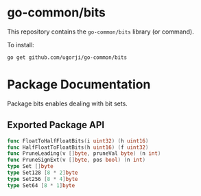 # go-common/bits

This repository contains the `go-common/bits` library (or command).

To install:

```
go get github.com/ugorji/go-common/bits
```

# Package Documentation


Package bits enables dealing with bit sets.

## Exported Package API

```go
func FloatToHalfFloatBits(i uint32) (h uint16)
func HalfFloatToFloatBits(h uint16) (f uint32)
func PruneLeading(v []byte, pruneVal byte) (n int)
func PruneSignExt(v []byte, pos bool) (n int)
type Set []byte
type Set128 [8 * 2]byte
type Set256 [8 * 4]byte
type Set64 [8 * 1]byte
```
